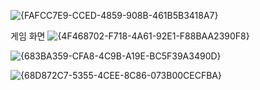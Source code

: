![{FAFCC7E9-CCED-4859-908B-461B5B3418A7}](https://github.com/user-attachments/assets/d8fe91bc-19d4-4182-b81e-4347dc048054)

게임 화면
![{4F468702-F718-4A61-92E1-F88BAA2390F8}](https://github.com/user-attachments/assets/a2cf3d69-aa0e-4a63-b220-42c51e90f7d1)


![{683BA359-CFA8-4C9B-A19E-BC5F39A3490D}](https://github.com/user-attachments/assets/ac89b009-baf9-4e77-aeb7-5076d288be03)

![{68D872C7-5355-4CEE-8C86-073B00CECFBA}](https://github.com/user-attachments/assets/e6569dd7-e4e7-4dda-a1ce-04ca41352542)
